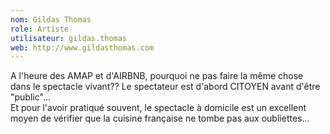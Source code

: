 ```yaml
---
nom: Gildas Thomas
role: Artiste
utilisateur: gildas.thomas
web: http://www.gildasthomas.com
---
```

<p>
  A l'heure des AMAP et d'AIRBNB, pourquoi ne pas faire la même chose dans le spectacle vivant?? Le spectateur est d'abord CITOYEN avant d'être "public"...<br>
  Et pour l'avoir pratiqué souvent, le spectacle à domicile est un excellent moyen de vérifier que la cuisine française ne tombe pas aux oubliettes...
</p> 
<br/>
